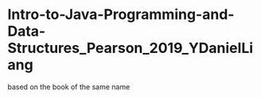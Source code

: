# Intro-to-Java-Programming-and-Data-Structures_Pearson_2019_YDanielLiang
 based on the book of the same name
